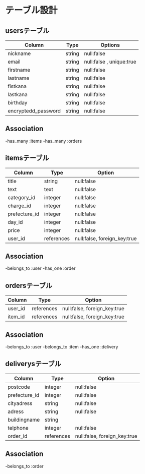 # テーブル設計

## usersテーブル

| Column              | Type              | Options                  |
| ------------------- | ----------------- | ------------------------ |
| nickname            | string            | null:false               |
| email               | string            | null:false , unique:true |
| firstname           | string            | null:false               |
| lastname            | string            | null:false               |
| fistkana            | string            | null:false               |
| lastkana            | string            | null:false               |
| birthday            | string            | null:false               |
| encryptedd_password | string            | null:false               |

## Association

-has_many :items
-has_many :orders

## itemsテーブル

| Column             | Type              | Option                       |
| ------------------ | ----------------- | ---------------------------- |
| title              | string            | null:false                   |
| text               | text              | null:false                   |
| category_id        | integer           | null:false                   |
| charge_id          | integer           | null:false                   |
| prefecture_id      | integer           | null:false                   |
| day_id             | integer           | null:false                   |
| price              | integer           | null:false                   |
| user_id            | references        | null:false, foreign_key:true |

## Association

-belongs_to :user
-has_one :order

## ordersテーブル

| Column             | Type              | Option                       |
| ------------------ | ----------------- | ---------------------------- |
| user_id            | references        | null:false, foreign_key:true |
| item_id            | references        | null:false, foreign_key:true |

## Association

-belongs_to :user
-belongs_to :item
-has_one :delivery

## deliverysテーブル

| Column             | Type              | Option                       |
| ------------------ | ----------------- | ---------------------------- |
| postcode           | integer           | null:false                   |
| prefecture_id      | integer           | null:false                   |
| cityadress         | string            | null:false                   |
| adress             | string            | null:false                   |
| buildingname       | string            |                              |
| telphone           | integer           | null:false                   |
| order_id           | references        | null:false, foreign_key:true |

## Association

-belongs_to :order
